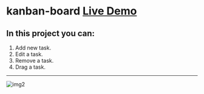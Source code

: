 # kanban-board [Live Demo](https://youssef-mhmoud.github.io/kanban-board/)

## In this project you can:
1. Add new task.
2. Edit a task.
3. Remove a task.
4. Drag a task.

---

![img2](https://user-images.githubusercontent.com/100860879/224430389-0c4588e8-dec7-45ed-9bb5-54a744a5f010.jpg)
